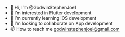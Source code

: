 - 👋 Hi, I’m @GodwinStephenJoel
- 👀 I’m interested in Flutter development
- 🌱 I’m currently learning iOS development
- 💞️ I’m looking to collaborate on App development
- 📫 How to reach me godwinstephenjoel@gmail.com

<!---
GodwinStephenJoel/GodwinStephenJoel is a ✨ special ✨ repository because its `README.md` (this file) appears on your GitHub profile.
You can click the Preview link to take a look at your changes.
--->

